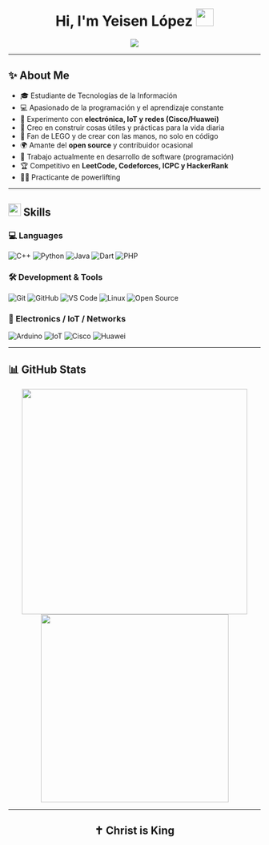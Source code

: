 <h1 align="center"><b>Hi, I'm Yeisen López</b> <img src="https://media.giphy.com/media/hvRJCLFzcasrR4ia7z/giphy.gif" width="35"></h1>

<p align="center">
  <a href="https://github.com/DenverCoder1/readme-typing-svg">
    <img src="https://readme-typing-svg.herokuapp.com?font=Time+New+Roman&color=cyan&size=25&center=true&vCenter=true&width=600&height=100&lines=Christ+is+King+✝️;Computer+Science+Student+💻;Competitive+Programmer+🦾;Electronics+%26+IoT+Enthusiast+📡;Open+Source+Lover+❤️;Always+learning..+🔬!">
  </a>
</p>

---

## ✨ About Me

- 🎓 Estudiante de Tecnologías de la Información  
- 💻 Apasionado de la programación y el aprendizaje constante  
- 🔬 Experimento con **electrónica, IoT y redes (Cisco/Huawei)**  
- 🌱 Creo en construir cosas útiles y prácticas para la vida diaria  
- 🧩 Fan de LEGO y de crear con las manos, no solo en código  
- 🌍 Amante del **open source** y contribuidor ocasional  
- 🚀 Trabajo actualmente en desarrollo de software (programación)  
- 🏆 Competitivo en **LeetCode, Codeforces, ICPC y HackerRank**  
- 🏋️‍♂️ Practicante de powerlifting  

---

## <img src="https://media2.giphy.com/media/QssGEmpkyEOhBCb7e1/giphy.gif?cid=ecf05e47a0n3gi1bfqntqmob8g9aid1oyj2wr3ds3mg700bl&rid=giphy.gif" width="25"> Skills

### 💻 Languages
![C++](https://img.shields.io/badge/C++%20-%2300599C.svg?style=for-the-badge&logo=c%2B%2B&logoColor=white)
![Python](https://img.shields.io/badge/Python%20-%2314354C.svg?style=for-the-badge&logo=python&logoColor=white)
![Java](https://img.shields.io/badge/Java-%23ED8B00.svg?style=for-the-badge&logo=java&logoColor=white)
![Dart](https://img.shields.io/badge/Dart-%230175C2.svg?style=for-the-badge&logo=dart&logoColor=white)
![PHP](https://img.shields.io/badge/PHP-%23777BB4.svg?style=for-the-badge&logo=php&logoColor=white)

### 🛠️ Development & Tools
![Git](https://img.shields.io/badge/git-%23F05033.svg?style=for-the-badge&logo=git&logoColor=white)
![GitHub](https://img.shields.io/badge/github-%23121011.svg?style=for-the-badge&logo=github&logoColor=white)
![VS Code](https://img.shields.io/badge/Visual%20Studio%20Code-0078d7.svg?style=for-the-badge&logo=visual-studio-code&logoColor=white)
![Linux](https://img.shields.io/badge/Linux-FCC624?style=for-the-badge&logo=linux&logoColor=black)
![Open Source](https://img.shields.io/badge/Open%20Source-%23000000.svg?style=for-the-badge&logo=open-source-initiative&logoColor=white)

### 🔌 Electronics / IoT / Networks
![Arduino](https://img.shields.io/badge/Arduino-00979D?style=for-the-badge&logo=arduino&logoColor=white)
![IoT](https://img.shields.io/badge/IoT-%23039BE5.svg?style=for-the-badge&logo=internet-of-things&logoColor=white)
![Cisco](https://img.shields.io/badge/Cisco-%23049fd9.svg?style=for-the-badge&logo=cisco&logoColor=white)
![Huawei](https://img.shields.io/badge/Huawei-%23FF0000.svg?style=for-the-badge&logo=huawei&logoColor=white)

---

## 📊 GitHub Stats

<div align="center">
  <a href="https://github.com/YeisenK/">
    <img src="https://github-readme-stats.vercel.app/api?username=YeisenK&include_all_commits=true&count_private=true&show_icons=true&line_height=20&title_color=7A7ADB&icon_color=2234AE&text_color=D3D3D3&bg_color=0,000000,130F40" width="450"/>
    <img src="https://github-readme-stats.vercel.app/api/top-langs?username=YeisenK&show_icons=true&locale=en&layout=compact&line_height=20&title_color=7A7ADB&icon_color=2234AE&text_color=D3D3D3&bg_color=0,000000,130F40" width="375"/>
  </a>
</div>

---

<div align="center">

## ✝️ Christ is King  

</div>
